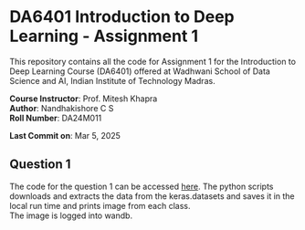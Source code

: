 # DA6401 Introduction to Deep Learning - Assignment 1
This repository contains all the code for Assignment 1 for the Introduction to Deep Learning Course (DA6401) offered at Wadhwani School of Data Science and AI, Indian Institute of Technology Madras. 

**Course Instructor**: Prof. Mitesh Khapra \
**Author**: Nandhakishore C S \
**Roll Number**: DA24M011 

**Last Commit on**: Mar 5, 2025 

## Question 1
The code for the question 1 can be accessed [here](https://github.com/nandhakishorecs/da6401_assignment1/blob/main/question1.py). The python scripts downloads and extracts the data from the keras.datasets and saves it in the local run time and prints image from each class. \
The image is logged into wandb. 